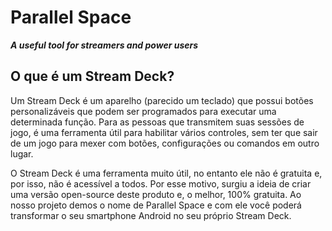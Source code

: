 # Parallel Space #
***A useful tool for streamers and power users***

## O que é um Stream Deck? ##
Um Stream Deck é um aparelho (parecido um teclado) que possui botões personalizáveis que podem ser programados para executar uma determinada função. Para as pessoas que transmitem suas sessões de jogo, é uma ferramenta útil para habilitar vários controles, sem ter que sair de um jogo para mexer com botões, configurações ou comandos em outro lugar.

O Stream Deck é uma ferramenta muito útil, no entanto ele não é gratuita e, por isso, não é acessível a todos. Por esse motivo, surgiu a ideia de criar uma versão open-source deste produto e, o melhor, 100% gratuita. Ao nosso projeto demos o nome de Parallel Space e com ele você poderá transformar o seu smartphone Android no seu próprio Stream Deck.
